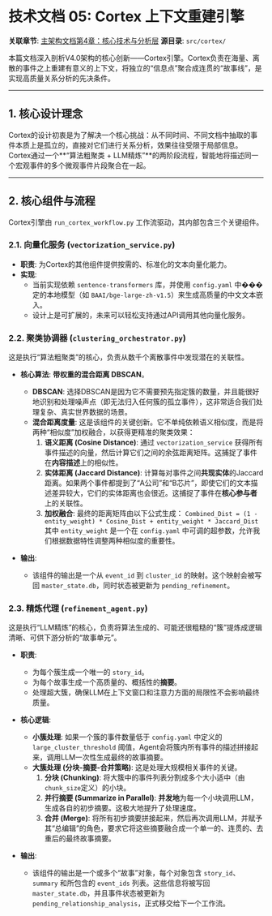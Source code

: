 # 技术文档 05: Cortex 上下文重建引擎

**关联章节**: [主架构文档第4章：核心技术与分析层](../HyperEventGraph_Architecture_V4.md#41-核心技术引擎)
**源目录**: `src/cortex/`

本篇文档深入剖析V4.0架构的核心创新——Cortex引擎。Cortex负责在海量、离散的事件之上重建有意义的上下文，将独立的“信息点”聚合成连贯的“故事线”，是实现高质量关系分析的先决条件。

---

## 1. 核心设计理念

Cortex的设计初衷是为了解决一个核心挑战：从不同时间、不同文档中抽取的事件本质上是孤立的，直接对它们进行关系分析，效果往往受限于局部信息。Cortex通过一个**“算法粗聚类 + LLM精炼”**的两阶段流程，智能地将描述同一个宏观事件的多个微观事件片段聚合在一起。

---

## 2. 核心组件与流程

Cortex引擎由 `run_cortex_workflow.py` 工作流驱动，其内部包含三个关键组件。

### 2.1. 向量化服务 (`vectorization_service.py`)

-   **职责**: 为Cortex的其他组件提供按需的、标准化的文本向量化能力。
-   **实现**:
    -   当前实现依赖 `sentence-transformers` 库，并使用 `config.yaml` 中���定的本地模型（如 `BAAI/bge-large-zh-v1.5`）来生成高质量的中文文本嵌入。
    -   设计上是可扩展的，未来可以轻松支持通过API调用其他向量化服务。

### 2.2. 聚类协调器 (`clustering_orchestrator.py`)

这是执行“算法粗聚类”的核心，负责从数千个离散事件中发现潜在的关联性。

-   **核心算法**: **带权重的混合距离 DBSCAN**。
    -   **DBSCAN**: 选择DBSCAN是因为它不需要预先指定簇的数量，并且能很好地识别和处理噪声点（即无法归入任何簇的孤立事件），这非常适合我们处理复杂、真实世界数据的场景。
    -   **混合距离度量**: 这是该组件的关键创新。它不单纯依赖语义相似度，而是将两种“相似度”加权融合，以获得更精准的聚类效果：
        1.  **语义距离 (Cosine Distance)**: 通过 `vectorization_service` 获得所有事件描述的向量，然后计算它们之间的余弦距离矩阵。这捕捉了事件在**内容描述**上的相似性。
        2.  **实体距离 (Jaccard Distance)**: 计算每对事件之间**共现实体**的Jaccard距离。如果两个事件都提到了“A公司”和“B芯片”，即使它们的文本描述差异较大，它们的实体距离也会很近。这捕捉了事件在**核心参与者**上的关联性。
        3.  **加权融合**: 最终的距离矩阵由以下公式生成：
            `Combined_Dist = (1 - entity_weight) * Cosine_Dist + entity_weight * Jaccard_Dist`
            其中 `entity_weight` 是一个在 `config.yaml` 中可调的超参数，允许我们根据数据特性调整两种相似度的重要性。

-   **输出**:
    -   该组件的输出是一个从 `event_id` 到 `cluster_id` 的映射。这个映射会被写回 `master_state.db`，同时状态被更新为 `pending_refinement`。

### 2.3. 精炼代理 (`refinement_agent.py`)

这是执行“LLM精炼”的核心，负责将算法生成的、可能还很粗糙的“簇”提炼成逻辑清晰、可供下游分析的“故事单元”。

-   **职责**:
    -   为每个簇生成一个唯一的 `story_id`。
    -   为每个故事生成一个高质量的、概括性的**摘要**。
    -   处理超大簇，确保LLM在上下文窗口和注意力方面的局限性不会影响最终质量。

-   **核心逻辑**:
    -   **小簇处理**: 如果一个簇的事件数量低于 `config.yaml` 中定义的 `large_cluster_threshold` 阈值，Agent会将簇内所有事件的描述拼接起来，调用LLM一次性生成最终的故事摘要。
    -   **大簇处理 (分块-摘要-合并策略)**: 这是处理大规模相关事件的关键。
        1.  **分块 (Chunking)**: 将大簇中的事件列表分割成多个大小适中（由`chunk_size`定义）的小块。
        2.  **并行摘要 (Summarize in Parallel)**: **并发地**为每一个小块调用LLM，生成各自的初步摘要。这极大地提升了处理速度。
        3.  **合并 (Merge)**: 将所有初步摘要拼接起来，然后再次调用LLM，并赋予其“总编辑”的角色，要求它将这些摘要融合成一个单一的、连贯的、去重后的最终故事摘要。

-   **输出**:
    -   该组件的输出是一个或多个“故事”对象，每个对象包含 `story_id`、`summary` 和所包含的 `event_ids` 列表。这些信息将被写回 `master_state.db`，并且事件状态被更新为 `pending_relationship_analysis`，正式移交给下一个工作流。
